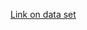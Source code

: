 
[Link on data set]([https://disk.yandex.ru/d/3deNsUyDWZSPlg](https://drive.google.com/file/d/1WPMI0JFu0jt7BkxF1B_JbFzEIfZro4T0/view?usp=sharing))
